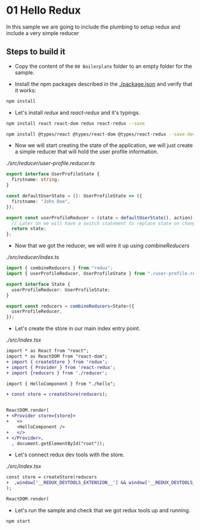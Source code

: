 # 01 Hello Redux

In this sample we are going to include the plumbing to
setup redux and include a very simple reducer

## Steps to build it

- Copy the content of the `00 Boilerplate` folder to an empty folder for the sample.

- Install the npm packages described in the [./package.json](./package.json) and verify that it works:

```bash
npm install
```

- Let's install _redux_ and _react-redux_ and it's typings.

```bash
npm install react react-dom redux react-redux --save
```

```bash
npm install @types/react @types/react-dom @types/react-redux --save-dev
```

- Now we will start creating the state of the application, we will
  just create a simple reducer that will hold the user profile information.

_./src/reducer/user-profile.reducer.ts_

```typescript
export interface UserProfileState {
  firstname: string;
}

const defaultUserState = (): UserProfileState => ({
  firstname: "John Doe",
});

export const userProfileReducer = (state = defaultUserState(), action) => {
  // Later on we will have a switch statement to replace state on changes.
  return state;
};
```

- Now that we got the reducer, we will wire it up using _combineReducers_

_./src/reducer/index.ts_

```typescript
import { combineReducers } from "redux";
import { userProfileReducer, UserProfileState } from "./user-profile.reducer";

export interface State {
  userProfileReducer: UserProfileState;
}

export const reducers = combineReducers<State>({
  userProfileReducer,
});
```

- Let's create the store in our main index entry point.

_./src/index.tsx_

```diff
import * as React from "react";
import * as ReactDOM from "react-dom";
+ import { createStore } from 'redux';
+ import { Provider } from 'react-redux';
+ import {reducers } from './reducer';

import { HelloComponent } from "./hello";

+ const store = createStore(reducers);


ReactDOM.render(
+ <Provider store={store}>
+   <>
    <HelloComponent />
+   </>
+ </Provider>,
  , document.getElementById("root"));
```

- Let's connect redux dev tools with the store.

_./src/index.tsx_

```diff
const store = createStore(reducers
+  ,window['__REDUX_DEVTOOLS_EXTENSION__'] && window['__REDUX_DEVTOOLS_EXTENSION__']()
);

ReactDOM.render(

```

- Let's run the sample and check that we got redux tools
  up and running.

```bash
npm start
```
